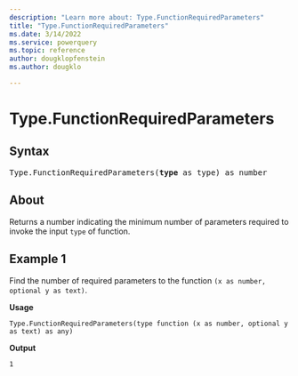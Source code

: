 ```yaml
---
description: "Learn more about: Type.FunctionRequiredParameters"
title: "Type.FunctionRequiredParameters"
ms.date: 3/14/2022
ms.service: powerquery
ms.topic: reference
author: dougklopfenstein
ms.author: dougklo

---
```

# Type.FunctionRequiredParameters

## Syntax

<pre>
Type.FunctionRequiredParameters(<b>type</b> as type) as number  
</pre>
  
## About

Returns a number indicating the minimum number of parameters required to invoke the input `type` of function.

## Example 1

Find the number of required parameters to the function `(x as number, optional y as text)`.

**Usage**

```powerquery-m
Type.FunctionRequiredParameters(type function (x as number, optional y as text) as any)
```

**Output**

`1`
